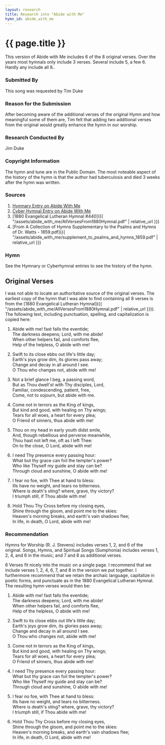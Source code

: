 ```yaml
---
layout: research
title: Research into "Abide with Me"
hymn_id: abide_with_me
---
```

# {{ page.title }}
This version of Abide with Me includes 6 of the 8 original verses.  Over the years most hymnals only include 3 verses.  Several include 5, a few 6.  Hardly any include all 8..

### Submitted By

This song was requested by Tim Duke

### Reason for the Submission

After becoming aware of the additional verses of the original Hymn and how meaningful some of them are, Tim felt that adding two additional verses from the original would greatly enhance the hymn in our worship.

### Research Conducted By

Jim Duke

### Copyright Information

The hymn and tune are in the Public Domain.  The most noteable aspect of the history of the hymn is that the author had tuberculosis and died 3 weeks after the hymn was written.

### Sources

1. [Hymnary Entry on Abide With Me](http://www.hymnary.org/text/abide_with_me_fast_falls_the_eventide)
2. [Cyber Hymnal Entry on Abide With Me](http://www.hymntime.com/tch/htm/a/b/i/abidewme.htm)
3. [1880 Evangelical Lutheran Hymnal #440]({{ "/assets/abide_with_me/AllVersesFrom1880Hymnal.pdf" | relative_url }})
4. [From A Collection of Hymns Supplementary to the Psalms and Hymns of Dr. Watts - 1859.pdf]({{ "/assets/abide_with_me/supplement_to_psalms_and_hymns_1859.pdf" | relative_url }})

### Hymn

See the Hymnary or Cyberhymnal entries to see the history of the hymn.

## Original Verses

I was not able to locate an authoritative source of the original verses.  The earliest copy of the hymn that I was able to find containing all 8 verses is from the [1880 Evangelical Lutheran Hymnal]({{ "/assets/abide_with_me/AllVersesFrom1880Hymnal.pdf" | relative_url }})).  The following text, including punctuation, spelling, and capitalization is copied here:

1. Abide with me! fast falls the eventide;  
   The darkness deepens; Lord, with me abide!  
   When other helpers fail, and comforts flee,  
   Help of the helpless, O abide with me!

2. Swift to its close ebbs out life's little day;   
   Earth's joys grow dim, its glories pass away;  
   Change and decay in all around I see.  
   O Thou who changes not, abide with me!

3. Not a brief glance I beg, a passing word,  
   But as Thou dwell'st with Thy disciples, Lord,  
   Familiar, condescending, patient, free,  
   Come, not to sojourn, but abide with me.

4. Come not in terrors as the King of kings,  
   But kind and good, with healing on Thy wings;  
   Tears for all woes, a heart for every plea;  
   O Friend of sinners, thus abide with me!

5. Thou on my head in early youth didst smile,  
   And, though rebellious and perverse meanwhile,  
   Thou hast not left me, oft as I left Thee:  
   On to the close, O Lord, abide with me! 

6. I need Thy presence every passing hour:  
   What but thy grace can foil the tempter's power?  
   Who like Thyself my guide and stay can be?  
   Through cloud and sunshine, O abide with me!

7. I fear no foe, with Thee at hand to bless:  
   Ills have no weight, and tears no bitterness.  
   Where is death's sting? where, grave, thy victory?  
   I triumph still, if Thou abide with me!

8. Hold Thou Thy Cross before my closing eyes,  
   Shine through the gloom, and point me to the skies:  
   Heaven's morning breaks, and earth's vain shadows flee;  
   In life, in death, O Lord, abide with me!

### Recommendation

Hymns for Worship (R. J. Stevens) includes verses 1, 2, and 6 of the original.  Songs, Hymns, and Spiritual Songs (Sumphonia) includes verses 1, 2, 4, and 6 in the music; and 7 and 8 as additional verses.

6 Verses fit nicely into the music on a single page.  I recommend that we include verses 1, 2, 4, 6, 7, and 8 in the version we put together.  I furthermore recommend that we retain the archaic language, capitalize in poetic forms, and punctuate as in the 1880 Evangelical Lutheran Hymnal.  The resulting hymn verses would then be:

1. Abide with me! fast falls the eventide;  
   The darkness deepens; Lord, with me abide!  
   When other helpers fail, and comforts flee,  
   Help of the helpless, O abide with me!

2. Swift to its close ebbs out life's little day;   
   Earth's joys grow dim, its glories pass away;  
   Change and decay in all around I see.  
   O Thou who changes not, abide with me!

3. Come not in terrors as the King of kings,  
   But kind and good, with healing on Thy wings;  
   Tears for all woes, a heart for every plea;  
   O Friend of sinners, thus abide with me!

4. I need Thy presence every passing hour:  
   What but thy grace can foil the tempter's power?  
   Who like Thyself my guide and stay can be?  
   Through cloud and sunshine, O abide with me!

5. I fear no foe, with Thee at hand to bless:  
   Ills have no weight, and tears no bitterness.  
   Where is death's sting? where, grave, thy victory?  
   I triumph still, if Thou abide with me!

6. Hold Thou Thy Cross before my closing eyes,  
   Shine through the gloom, and point me to the skies:  
   Heaven's morning breaks, and earth's vain shadows flee;  
   In life, in death, O Lord, abide with me!
